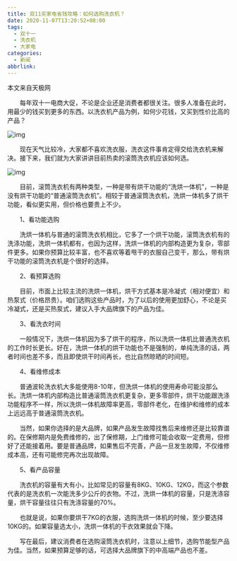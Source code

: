 ```yaml
---
title: 双11买家电省钱攻略：如何选购洗衣机？
date: 2020-11-07T13:20:52+08:00
tags:
  - 双十一
  - 洗衣机
  - 大家电
categories:
  - 新闻
abbrlink:
---
```


本文来自天极网

　　每年双十一电商大促，不论是企业还是消费者都很关注。很多人准备在此时，用最少的钱买到更多的东西。以洗衣机产品为例，如何少花钱，又买到性价比高的产品？

![img](https://cdn.jsdelivr.net/gh/yakeing/Documentation@main/Hexo/images/d34c-kcpxnwv3783841.jpg)

　　现在天气比较冷，大家都不喜欢洗衣服，洗衣这件事肯定得交给洗衣机来解决。接下来，我们就为大家讲讲目前热卖的滚筒洗衣机应该如何选。

![img](https://cdn.jsdelivr.net/gh/yakeing/Documentation@main/Hexo/images/1714-kcpxnwv3783855.jpg)

　　目前，滚筒洗衣机有两种类型，一种是带有烘干功能的“洗烘一体机”，一种是没有烘干功能的“普通滚筒洗衣机”。相较于普通滚筒洗衣机，洗烘一体机多了烘干功能，看似更实用，但价格也要贵上不少。

　　1、看功能选购

　　洗烘一体机与普通的滚筒洗衣机相比，它多了一个烘干功能，滚筒洗衣机有的洗涤功能，洗烘一体机都有，也因为这样，洗烘一体机的内部构造更为复杂，零部件更多。如果你预算比较丰富，也不喜欢等着甩干的衣服自己变干，那么，带有烘干功能的滚筒洗衣机是个很好的选择。

　　2、看预算选购

　　目前，市面上比较主流的洗烘一体机，烘干方式基本是冷凝式（相对便宜）和热泵式（价格昂贵）。咱们选购这些产品时，为了以后的使用更加舒心，不论是买冷凝式，还是买热泵式，建议入手大品牌旗下的产品为佳。

　　3、看洗衣时间

　　一般情况下，洗烘一体机因为多了烘干的程序，所以洗烘一体机比普通洗衣机的工作时长更长。好在，洗烘一体机的烘干功能也不是强制的，单纯洗涤的话，两者时间也差不多，而且即使烘干时间再长，也比自然晾晒的时间短。

　　4、看维修成本

　　普通波轮洗衣机大多能使用8-10年，但洗烘一体机的使用寿命可能没那么长。洗烘一体机内部构造比普通滚筒洗衣机更复杂，更多零部件，烘干功能跟洗涤功能程序不一样，所以洗烘一体机故障率更高，零部件老化，在维护和维修的成本上远远高于普通滚筒洗衣机。

　　当然，如果你选择的是大品牌，如果产品发生故障找售后来维修还是比较靠谱的。在保修期内是免费维修的，出了保修期，上门维修可能会收取一定费用，但修好了还能接着用。要是普通品牌，如果售后不完善，产品一旦发生故障，不仅维修成本高，还有可能修完再次出现故障。

　　5、看产品容量

　　洗衣机的容量有大有小，比如常见的容量有8KG、10KG、12KG，而这个参数代表的是洗衣机一次能洗多少公斤的衣物。不过，洗烘一体机的容量，只是洗涤容量，烘干容量往往只有洗涤容量的70%。

　　也就是说，如果你要烘干7KG的衣服，选购洗烘一体机的时候，至少要选择10KG的。如果容量选太小，洗烘一体机的干衣效果就会下降。

　　写在最后，建议消费者在选购滚筒洗衣机时，注意以上细节，选购节能型产品为佳。当然，如果预算足够的话，可选择大品牌旗下的中高端产品也不差。